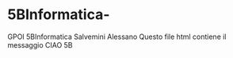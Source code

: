 # 5BInformatica-
GPOI 5BInformatica Salvemini Alessano
Questo file html contiene il messaggio
CIAO 5B
